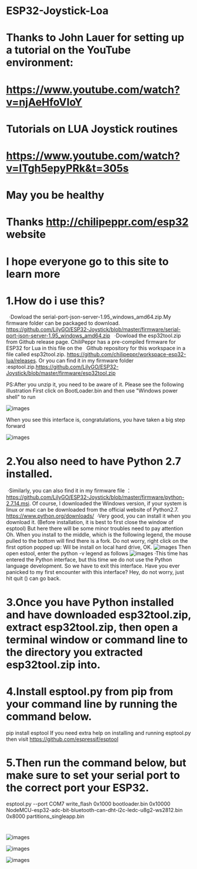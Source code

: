 # ESP32-Joystick-Loa


# Thanks to John Lauer for setting up a tutorial on the YouTube environment:
# https://www.youtube.com/watch?v=njAeHfoVIoY

# Tutorials on LUA Joystick routines 
# https://www.youtube.com/watch?v=ITgh5epyPRk&t=305s
# May you be healthy

# Thanks http://chilipeppr.com/esp32 website
# I hope everyone go to this site to learn more

 # 1.How do i use this?
   ·Dowload the serial-port-json-server-1.95_windows_amd64.zip.My firmware folder can be packaged to download.
   https://github.com/LilyGO/ESP32-Joystick/blob/master/firmware/serial-port-json-server-1.95_windows_amd64.zip
   ·Dowload the esp32tool.zip from Github release page. ChiliPeppr has a pre-compiled firmware for ESP32 for Lua in this file on the    Github repository for this workspace in a file called esp32tool.zip. https://github.com/chilipeppr/workspace-esp32-lua/releases.
  Or you can find it in my firmware folder :esptool.zip.https://github.com/LilyGO/ESP32-Joystick/blob/master/firmware/esp32tool.zip
  
  PS:After you unzip it, you need to be aware of it. Please see the following illustration
  First click on BootLoader.bin and then use "Windows power shell" to run
  
  ![images](https://github.com/LilyGO/ESP32-Joystick/blob/master/doc/Screenshot_1.png)
  
  When you see this interface is, congratulations, you have taken a big step forward
  
  ![images](https://github.com/LilyGO/ESP32-Joystick/blob/master/doc/Screenshot_3.png)
  
 # 2.You also need to have Python 2.7 installed.
  ·Similarly, you can also find it in my firmware file ：https://github.com/LilyGO/ESP32-Joystick/blob/master/firmware/python-2.7.14.msi. Of course, I downloaded the Windows version, if your system is linux or mac can be downloaded from the official website of Python2.7.
   https://www.python.org/downloads/
  ·Very good, you can install it when you download it. (Before installation, it is best to first close the window of esptool) But here there will be some minor troubles need to pay attention Oh. When you install to the middle, which is the following legend, the mouse pulled to the bottom will find there is a fork. Do not worry, right click on the first option popped up: Wil be install on local hard drive, OK. 
  ![images](https://github.com/LilyGO/ESP32-Joystick/blob/master/doc/Screenshot_2.png)
  Then open estool, enter the python -v legend as follows
  ![images](https://github.com/LilyGO/ESP32-Joystick/blob/master/doc/Screenshot_4.jpg)
  ·This time has entered the Python interface, but this time we do not use the Python language development. So we have to exit this interface. Have you ever panicked to my first encounter with this interface? Hey, do not worry, just hit quit () can go back.

 # 3.Once you have Python installed and have downloaded esp32tool.zip, extract esp32tool.zip, then open a terminal window or command line to the directory you extracted esp32tool.zip into.
 
 # 4.Install esptool.py from pip from your command line by running the command below.
 pip install esptool
 If you need extra help on installing and running esptool.py then visit https://github.com/espressif/esptool
 
 # 5.Then run the command below, but make sure to set your serial port to the correct port your ESP32.
 esptool.py --port COM7 write_flash 0x1000 bootloader.bin 0x10000 NodeMCU-esp32-adc-bit-bluetooth-can-dht-i2c-ledc-u8g2-ws2812.bin 0x8000 partitions_singleapp.bin
 
 # 
![images](https://github.com/LilyGO/ESP32-Joystick/blob/master/doc/example_1.jpg)

![images](https://github.com/LilyGO/ESP32-Joystick/blob/master/doc/example_2.jpg)

![images](https://github.com/LilyGO/ESP32-Joystick/blob/master/doc/example_3.jpg)

